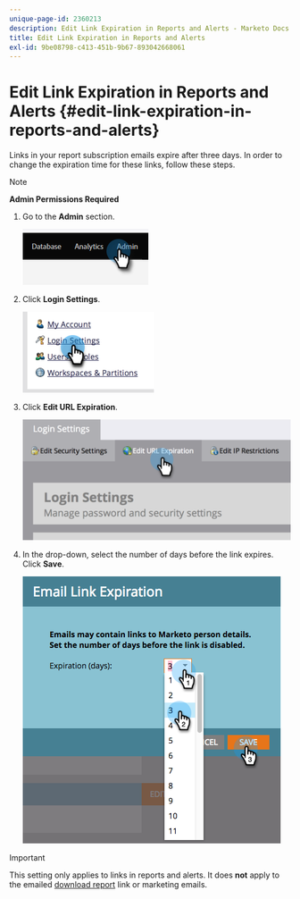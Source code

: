 ```yaml
---
unique-page-id: 2360213
description: Edit Link Expiration in Reports and Alerts - Marketo Docs - Product Documentation
title: Edit Link Expiration in Reports and Alerts
exl-id: 9be08798-c413-451b-9b67-893042668061
---
```

# Edit Link Expiration in Reports and Alerts {#edit-link-expiration-in-reports-and-alerts}

Links in your report subscription emails expire after three days. In order to change the expiration time for these links, follow these steps.

>[!NOTE]
>
>**Admin Permissions Required**

1. Go to the **Admin** section.

   ![](assets/edit-link-expiration-in-reports-and-alerts-1.png)

1. Click **Login Settings**.

   ![](assets/edit-link-expiration-in-reports-and-alerts-2.png)

1. Click **Edit URL Expiration**.

   ![](assets/edit-link-expiration-in-reports-and-alerts-3.png)

1. In the drop-down, select the number of days before the link expires. Click **Save**.

   ![](assets/edit-link-expiration-in-reports-and-alerts-4.png)

>[!IMPORTANT]
>
>This setting only applies to links in reports and alerts. It does **not** apply to the emailed [download report](/help/marketo/product-docs/reporting/basic-reporting/report-subscriptions/subscribe-to-a-smart-list.md#email-message) link or marketing emails.
